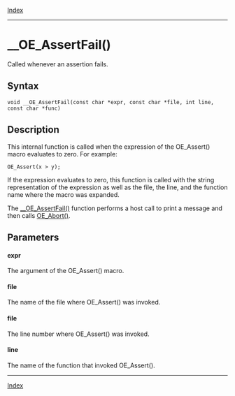 [Index](index.md)

---
# __OE_AssertFail()

Called whenever an assertion fails.

## Syntax

    void __OE_AssertFail(const char *expr, const char *file, int line, const char *func)
## Description 

This internal function is called when the expression of the OE_Assert() macro evaluates to zero. For example:

```
OE_Assert(x > y);
```



If the expression evaluates to zero, this function is called with the string representation of the expression as well as the file, the line, and the function name where the macro was expanded.

The [__OE_AssertFail()](enclave_8h_afb7d4049a4bc01b8e5ba49741e447a16_1afb7d4049a4bc01b8e5ba49741e447a16.md) function performs a host call to print a message and then calls [OE_Abort()](enclave_8h_a8e55d0688551186025aae154d22249b5_1a8e55d0688551186025aae154d22249b5.md).



## Parameters

#### expr

The argument of the OE_Assert() macro.

#### file

The name of the file where OE_Assert() was invoked.

#### file

The line number where OE_Assert() was invoked.

#### line

The name of the function that invoked OE_Assert().

---
[Index](index.md)

